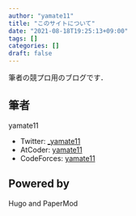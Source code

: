 ```yaml
---
author: "yamate11"
title: "このサイトについて"
date: "2021-08-18T19:25:13+09:00"
tags: []
categories: []
draft: false
---
```


筆者の競プロ用のブログです．

## 筆者

yamate11

* Twitter: [_yamate11](https://twitter.com/_yamate11)
* AtCoder: [yamate11](https://atcoder.jp/users/yamate11)
* CodeForces: [yamate11](https://codeforces.com/profile/yamate11)

## Powered by

Hugo and PaperMod 
